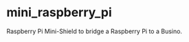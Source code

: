 mini_raspberry_pi
=================

Raspberry Pi Mini-Shield to bridge a Raspberry Pi to a Busino.
